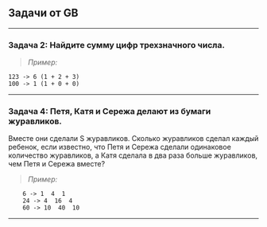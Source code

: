 ## Задачи от GB
----
### Задача 2: Найдите сумму цифр трехзначного числа.

>*Пример:*

    123 -> 6 (1 + 2 + 3)
    100 -> 1 (1 + 0 + 0) 

----
### Задача 4: Петя, Катя и Сережа делают из бумаги журавликов. 
Вместе они сделали S журавликов. Сколько журавликов сделал каждый ребенок, если известно, 
что Петя и Сережа сделали одинаковое количество журавликов, 
а Катя сделала в два раза больше журавликов, чем Петя и Сережа вместе?

>*Пример:*

        6 -> 1  4  1
        24 -> 4  16  4
        60 -> 10  40  10
----
